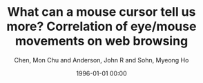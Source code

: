 ---
layout: post
title: What can a mouse cursor tell us more? Correlation of eye/mouse movements on web browsing

date: 1996-01-01 00:00
author: Chen, Mon Chu and Anderson, John R and Sohn, Myeong Ho
year: 2001
---